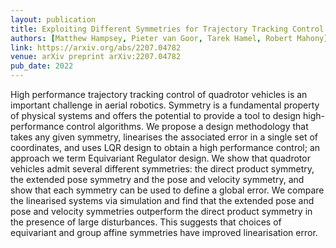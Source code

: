 ```yaml
---
layout: publication
title: Exploiting Different Symmetries for Trajectory Tracking Control with Application to Quadrotors
authors: [Matthew Hampsey, Pieter van Goor, Tarek Hamel, Robert Mahony]
link: https://arxiv.org/abs/2207.04782
venue: arXiv preprint arXiv:2207.04782
pub_date: 2022
---
```


High performance trajectory tracking control of quadrotor vehicles is an important challenge in aerial robotics. Symmetry is a fundamental property of physical systems and offers the potential to provide a tool to design high-performance control algorithms. We propose a design methodology that takes any given symmetry, linearises the associated error in a single set of coordinates, and uses LQR design to obtain a high performance control; an approach we term Equivariant Regulator design. We show that quadrotor vehicles admit several different symmetries: the direct product symmetry, the extended pose symmetry and the pose and velocity symmetry, and show that each symmetry can be used to define a global error. We compare the linearised systems via simulation and find that the extended pose and pose and velocity symmetries outperform the direct product symmetry in the presence of large disturbances. This suggests that choices of equivariant and group affine symmetries have improved linearisation error.
